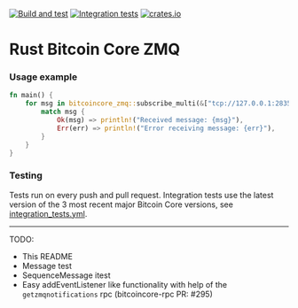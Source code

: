 [![Build and test](https://github.com/antonilol/rust-bitcoincore-zmq/actions/workflows/build_and_test.yml/badge.svg)](https://github.com/antonilol/rust-bitcoincore-zmq/actions/workflows/build_and_test.yml)
[![Integration tests](https://github.com/antonilol/rust-bitcoincore-zmq/actions/workflows/integration_tests.yml/badge.svg)](https://github.com/antonilol/rust-bitcoincore-zmq/actions/workflows/integration_tests.yml)
[![crates.io](https://img.shields.io/crates/v/bitcoincore-zmq.svg)](https://crates.io/crates/bitcoincore-zmq)

# Rust Bitcoin Core ZMQ

### Usage example

```rust
fn main() {
    for msg in bitcoincore_zmq::subscribe_multi(&["tcp://127.0.0.1:28359"]).unwrap() {
        match msg {
            Ok(msg) => println!("Received message: {msg}"),
            Err(err) => println!("Error receiving message: {err}"),
        }
    }
}
```

### Testing

Tests run on every push and pull request.
Integration tests use the latest version of the 3 most recent major Bitcoin Core versions, see [integration_tests.yml](.github/workflows/integration_tests.yml#L19-L21).

---

TODO:
- This README
- Message test
- SequenceMessage itest
- Easy addEventListener like functionality with help of the `getzmqnotifications` rpc (bitcoincore-rpc PR: #295)
